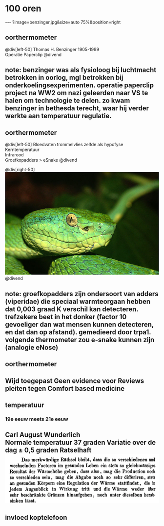 # 100 oren
--- ?image=benzinger.jpg&size=auto 75%&position=right
## oorthermometer
@div[left-50]
Thomas H. Benzinger 1905-1999  
Operatie Paperclip
@divend

note: benzinger was als fysioloog bij luchtmacht betrokken in oorlog, mgl betrokken bij onderkoelingsexperimenten. operatie paperclip project na WW2 om nazi geleerden naar VS te halen om technologie te delen. zo kwam benzinger in bethesda terecht, waar hij verder werkte aan temperatuur regulatie.
---
## oorthermometer
@div[left-50]
Bloedvaten trommelvlies zelfde als hypofyse  
Kerntemperatuur  
Infrarood  
Groefkopadders > eSnake
@divend

@div[right-50]
![](groefkopadder.jpg)
@divend

note: groefkopadders zijn ondersoort van adders (viperidae) die speciaal warmteorgaan hebben dat 0,003 graad K verschil kan detecteren. trefzekere beet in het donker (factor 10 gevoeliger dan wat mensen kunnen detecteren, en dat dan op afstand). gemedieerd door trpa1.
volgende thermometer zou e-snake kunnen zijn (analogie eNose)
---
## oorthermometer
Wijd toegepast
Geen evidence voor
Reviews pleiten tegen
Comfort based medicine
---
## temperatuur 
### 19e eeuw meets 21e eeuw
Carl August Wunderlich  
Normale temperatuur 37 graden
Variatie over de dag ± 0,5 graden
Ratselhaft
![](ratselhaft.png)
---
## invloed koptelefoon
